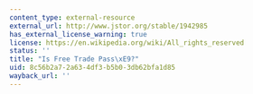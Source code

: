 ```yaml
---
content_type: external-resource
external_url: http://www.jstor.org/stable/1942985
has_external_license_warning: true
license: https://en.wikipedia.org/wiki/All_rights_reserved
status: ''
title: "Is Free Trade Pass\xE9?"
uid: 8c56b2a7-2a63-4df3-b5b0-3db62bfa1d85
wayback_url: ''
---
```

